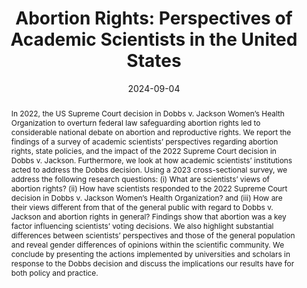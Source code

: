 ---
title: "Abortion Rights: Perspectives of Academic Scientists in the United States"
date: 2024-09-04
publishDate: 2025-09-04
authors: [" Ashlee Frandell, Shaika Islam, Tipeng Chen, Mattia Caldarulo, Timothy P. Johnson, Lesley Michalegko, Yidan Zhang, and Eric Welch"]
publication_types: ["2"]
abstract: "In 2022, the US Supreme Court decision in Dobbs v. Jackson Women’s Health Organization to overturn federal law safeguarding abortion rights led to considerable national debate on abortion and reproductive rights. We report the findings of a survey of academic scientists’ perspectives regarding abortion rights, state policies, and the impact of the 2022 Supreme Court decision in Dobbs v. Jackson. Furthermore, we look at how academic scientists’ institutions acted to address the Dobbs decision. Using a 2023 cross-sectional survey, we address the following research questions: (i) What are scientists’ views of abortion rights? (ii) How have scientists responded to the 2022 Supreme Court decision in Dobbs v. Jackson Women’s Health Organization? and (iii) How are their views different from that of the general public with regard to Dobbs v. Jackson and abortion rights in general? Findings show that abortion was a key factor influencing scientists’ voting decisions. We also highlight substantial differences between scientists’ perspectives and those of the general population and reveal gender differences of opinions within the scientific community. We conclude by presenting the actions implemented by universities and scholars in response to the Dobbs decision and discuss the implications our results have for both policy and practice."
featured: true
publication: "*Women's Health Reports*, 2024, 5(1)"
links: 
- name: Open Access PDF
  url: Frandell2024.pdf 
- name: Journal Site
  url: https://doi.org/10.1089/whr.2024.0041
---
